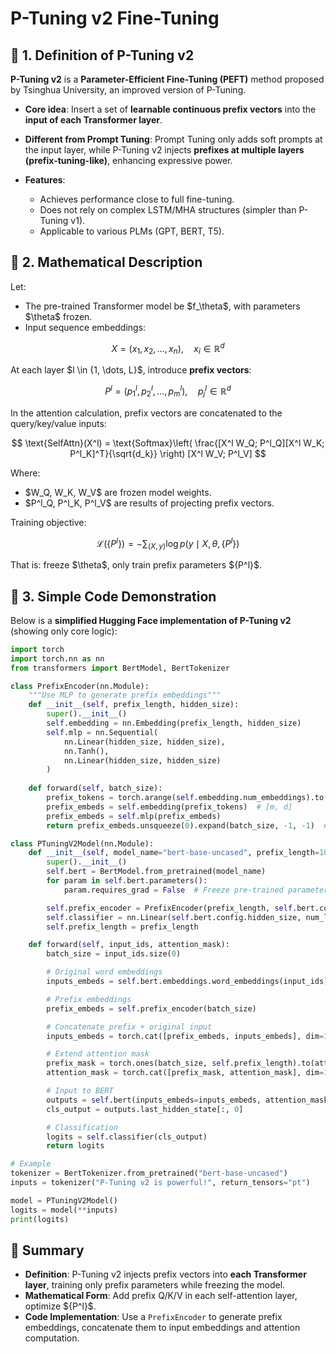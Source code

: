 # P-Tuning v2 Fine-Tuning

## 📖 1. Definition of P-Tuning v2

**P-Tuning v2** is a **Parameter-Efficient Fine-Tuning (PEFT)** method proposed by Tsinghua University, an improved version of P-Tuning.

* **Core idea**: Insert a set of **learnable continuous prefix vectors** into the **input of each Transformer layer**.
* **Different from Prompt Tuning**: Prompt Tuning only adds soft prompts at the input layer, while P-Tuning v2 injects **prefixes at multiple layers (prefix-tuning-like)**, enhancing expressive power.
* **Features**:

  * Achieves performance close to full fine-tuning.
  * Does not rely on complex LSTM/MHA structures (simpler than P-Tuning v1).
  * Applicable to various PLMs (GPT, BERT, T5).



## 📖 2. Mathematical Description

Let:

* The pre-trained Transformer model be \$f\_\theta\$, with parameters \$\theta\$ frozen.
* Input sequence embeddings:

$$
X = (x_1, x_2, \dots, x_n), \quad x_i \in \mathbb{R}^d
$$

At each layer \$l \in {1, \dots, L}\$, introduce **prefix vectors**:

$$
P^l = (p^l_1, p^l_2, \dots, p^l_m), \quad p^l_j \in \mathbb{R}^d
$$

In the attention calculation, prefix vectors are concatenated to the query/key/value inputs:

$$
\text{SelfAttn}(X^l) = \text{Softmax}\left( \frac{[X^l W_Q; P^l_Q][X^l W_K; P^l_K]^T}{\sqrt{d_k}} \right) [X^l W_V; P^l_V]
$$

Where:

* \$W\_Q, W\_K, W\_V\$ are frozen model weights.
* \$P^l\_Q, P^l\_K, P^l\_V\$ are results of projecting prefix vectors.

Training objective:

$$
\mathcal{L}(\{P^l\}) = - \sum_{(X, y)} \log p(y \mid X, \theta, \{P^l\})
$$

That is: freeze \$\theta\$, only train prefix parameters \${P^l}\$.



## 📖 3. Simple Code Demonstration

Below is a **simplified Hugging Face implementation of P-Tuning v2** (showing only core logic):

```python
import torch
import torch.nn as nn
from transformers import BertModel, BertTokenizer

class PrefixEncoder(nn.Module):
    """Use MLP to generate prefix embeddings"""
    def __init__(self, prefix_length, hidden_size):
        super().__init__()
        self.embedding = nn.Embedding(prefix_length, hidden_size)
        self.mlp = nn.Sequential(
            nn.Linear(hidden_size, hidden_size),
            nn.Tanh(),
            nn.Linear(hidden_size, hidden_size)
        )
    
    def forward(self, batch_size):
        prefix_tokens = torch.arange(self.embedding.num_embeddings).to(self.embedding.weight.device)
        prefix_embeds = self.embedding(prefix_tokens)  # [m, d]
        prefix_embeds = self.mlp(prefix_embeds)
        return prefix_embeds.unsqueeze(0).expand(batch_size, -1, -1)  # [B, m, d]

class PTuningV2Model(nn.Module):
    def __init__(self, model_name="bert-base-uncased", prefix_length=10, num_labels=2):
        super().__init__()
        self.bert = BertModel.from_pretrained(model_name)
        for param in self.bert.parameters():
            param.requires_grad = False  # Freeze pre-trained parameters

        self.prefix_encoder = PrefixEncoder(prefix_length, self.bert.config.hidden_size)
        self.classifier = nn.Linear(self.bert.config.hidden_size, num_labels)
        self.prefix_length = prefix_length

    def forward(self, input_ids, attention_mask):
        batch_size = input_ids.size(0)

        # Original word embeddings
        inputs_embeds = self.bert.embeddings.word_embeddings(input_ids)

        # Prefix embeddings
        prefix_embeds = self.prefix_encoder(batch_size)

        # Concatenate prefix + original input
        inputs_embeds = torch.cat([prefix_embeds, inputs_embeds], dim=1)

        # Extend attention mask
        prefix_mask = torch.ones(batch_size, self.prefix_length).to(attention_mask.device)
        attention_mask = torch.cat([prefix_mask, attention_mask], dim=1)

        # Input to BERT
        outputs = self.bert(inputs_embeds=inputs_embeds, attention_mask=attention_mask)
        cls_output = outputs.last_hidden_state[:, 0]

        # Classification
        logits = self.classifier(cls_output)
        return logits

# Example
tokenizer = BertTokenizer.from_pretrained("bert-base-uncased")
inputs = tokenizer("P-Tuning v2 is powerful!", return_tensors="pt")

model = PTuningV2Model()
logits = model(**inputs)
print(logits)
```



## 📖 Summary

* **Definition**: P-Tuning v2 injects prefix vectors into **each Transformer layer**, training only prefix parameters while freezing the model.
* **Mathematical Form**: Add prefix Q/K/V in each self-attention layer, optimize \${P^l}\$.
* **Code Implementation**: Use a `PrefixEncoder` to generate prefix embeddings, concatenate them to input embeddings and attention computation.

